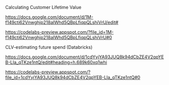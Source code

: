 Calculating Customer Lifetime Value

https://docs.google.com/document/d/1M-f149cti62Vnwghjp218aIWhd5QBpLfiqpQLshiVrU/edit#

https://codelabs-preview.appspot.com/?file_id=1M-f149cti62Vnwghjp218aIWhd5QBpLfiqpQLshiVrU#0

CLV-estimating future spend (Databricks)

https://docs.google.com/document/d/1cdYvjYA93JUQ8k94dCbZE4V2qpYEB-Lla_qTKze1ntQ/edit#heading=h.689k60xq1whi

https://codelabs-preview.appspot.com/?file_id=1cdYvjYA93JUQ8k94dCbZE4V2qpYEB-Lla_qTKze1ntQ#0





